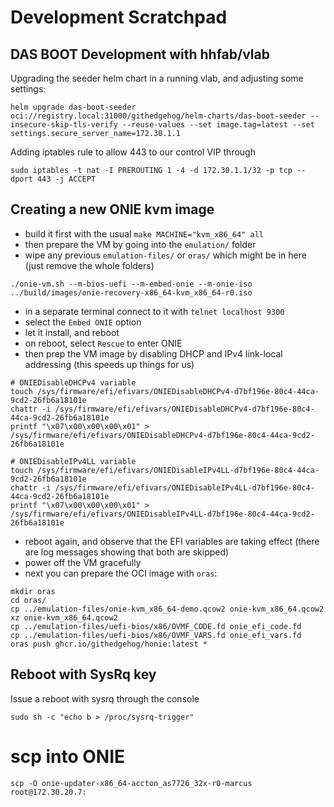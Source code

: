 # Development Scratchpad

## DAS BOOT Development with hhfab/vlab

Upgrading the seeder helm chart in a running vlab, and adjusting some settings:

```shell
helm upgrade das-boot-seeder oci://registry.local:31000/githedgehog/helm-charts/das-boot-seeder --insecure-skip-tls-verify --reuse-values --set image.tag=latest --set settings.secure_server_name=172.30.1.1
```

Adding iptables rule to allow 443 to our control VIP through

```shell
sudo iptables -t nat -I PREROUTING 1 -4 -d 172.30.1.1/32 -p tcp --dport 443 -j ACCEPT
```

## Creating a new ONIE kvm image

- build it first with the usual `make MACHINE="kvm_x86_64" all`
- then prepare the VM by going into the `emulation/` folder
- wipe any previous `emulation-files/` or `oras/` which might be in here (just remove the whole folders)

```shell
./onie-vm.sh --m-bios-uefi --m-embed-onie --m-onie-iso ../build/images/onie-recovery-x86_64-kvm_x86_64-r0.iso
```

- in a separate terminal connect to it with `telnet localhost 9300`
- select the `Embed ONIE` option
- let it install, and reboot
- on reboot, select `Rescue` to enter ONIE
- then prep the VM image by disabling DHCP and IPv4 link-local addressing (this speeds up things for us)

```shell
# ONIEDisableDHCPv4 variable
touch /sys/firmware/efi/efivars/ONIEDisableDHCPv4-d7bf196e-80c4-44ca-9cd2-26fb6a18101e
chattr -i /sys/firmware/efi/efivars/ONIEDisableDHCPv4-d7bf196e-80c4-44ca-9cd2-26fb6a18101e
printf "\x07\x00\x00\x00\x01" > /sys/firmware/efi/efivars/ONIEDisableDHCPv4-d7bf196e-80c4-44ca-9cd2-26fb6a18101e

# ONIEDisableIPv4LL variable
touch /sys/firmware/efi/efivars/ONIEDisableIPv4LL-d7bf196e-80c4-44ca-9cd2-26fb6a18101e
chattr -i /sys/firmware/efi/efivars/ONIEDisableIPv4LL-d7bf196e-80c4-44ca-9cd2-26fb6a18101e
printf "\x07\x00\x00\x00\x01" > /sys/firmware/efi/efivars/ONIEDisableIPv4LL-d7bf196e-80c4-44ca-9cd2-26fb6a18101e
```

- reboot again, and observe that the EFI variables are taking effect (there are log messages showing that both are skipped)
- power off the VM gracefully
- next you can prepare the OCI image with `oras`:

```shell
mkdir oras
cd oras/
cp ../emulation-files/onie-kvm_x86_64-demo.qcow2 onie-kvm_x86_64.qcow2
xz onie-kvm_x86_64.qcow2 
cp ../emulation-files/uefi-bios/x86/OVMF_CODE.fd onie_efi_code.fd
cp ../emulation-files/uefi-bios/x86/OVMF_VARS.fd onie_efi_vars.fd
oras push ghcr.io/githedgehog/honie:latest *
```

## Reboot with SysRq key

Issue a reboot with sysrq through the console

```shell
sudo sh -c "echo b > /proc/sysrq-trigger"
```

# scp into ONIE

```shell
scp -O onie-updater-x86_64-accton_as7726_32x-r0-marcus root@172.30.20.7:
```
